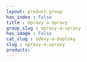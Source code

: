 ```yaml
---
layout: product_group
has_index : False
title : Opravy a úpravy
group_slug : opravy-a-upravy
has_image : False
cat_slug : odevy-a-doplnky
slug : opravy-a-upravy
products:
---
```


